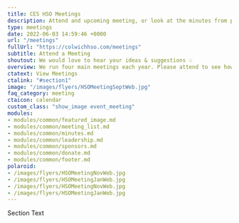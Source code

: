 ```yaml
---
title: CES HSO Meetings
description: Attend and upcoming meeting, or look at the minutes from previous meetings.
type: meetings
date: 2022-06-03 14:59:46 +0000
url: "/meetings"
fullUrl: "https://colwichhso.com/meetings"
subtitle: Attend a Meeting
shoutout: We would love to hear your ideas & suggestions 💡
overview: We run four main meetings each year. Please attend to see how you can help Colwich Elementary, or look at the meeting minutes below.
ctatext: View Meetings
ctalink: "#section1"
image: "/images/flyers/HSOMeetingSeptWeb.jpg"
faq_category: meeting
ctaicon: calendar
custom_class: "show_image event_meeting"
modules:
- modules/common/featured_image.md
- modules/common/meeting_list.md
- modules/common/minutes.md
- modules/common/leadership.md
- modules/common/sponsors.md
- modules/common/donate.md
- modules/common/footer.md
polaroid: 
- /images/flyers/HSOMeetingNovWeb.jpg
- /images/flyers/HSOMeetingJanWeb.jpg
- /images/flyers/HSOMeetingNovWeb.jpg
- /images/flyers/HSOMeetingJanWeb.jpg
---
```

Section Text